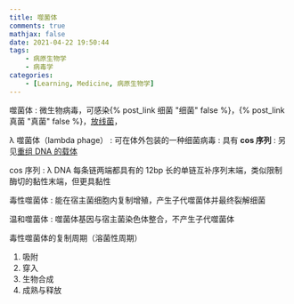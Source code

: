 ```yaml
---
title: 噬菌体
comments: true
mathjax: false
date: 2021-04-22 19:50:44
tags:
    - 病原生物学
    - 病毒学
categories:
    - [Learning, Medicine, 病原生物学]
---
```


噬菌体
: 微生物病毒，可感染{% post_link 细菌 "细菌" false %}，{% post_link 真菌 "真菌" false %}，<a href="{% post_path 病原生物学 %}#微生物">放线菌</a>，

<!-- more -->

λ 噬菌体（lambda phage）
: 可在体外包装的一种细菌病毒
: 具有 **cos 序列**
: 另见<a href="{% post_path 人类发育的细胞学和遗传学基础%}#载体">重组 DNA 的载体</a>

cos 序列
: λ DNA 每条链两端都具有的 12bp 长的单链互补序列末端，类似限制酶切的黏性末端，但更具黏性

毒性噬菌体
: 能在宿主菌细胞内复制增殖，产生子代噬菌体并最终裂解细菌

温和噬菌体
: 噬菌体基因与宿主菌染色体整合，不产生子代噬菌体

毒性噬菌体的复制周期（溶菌性周期）
1. 吸附
2. 穿入
3. 生物合成
4. 成熟与释放
